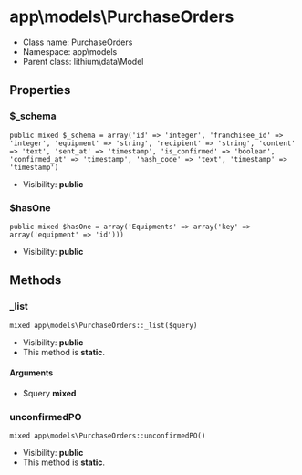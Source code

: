 app\models\PurchaseOrders
===============






* Class name: PurchaseOrders
* Namespace: app\models
* Parent class: lithium\data\Model





Properties
----------


### $_schema

    public mixed $_schema = array('id' => 'integer', 'franchisee_id' => 'integer', 'equipment' => 'string', 'recipient' => 'string', 'content' => 'text', 'sent_at' => 'timestamp', 'is_confirmed' => 'boolean', 'confirmed_at' => 'timestamp', 'hash_code' => 'text', 'timestamp' => 'timestamp')





* Visibility: **public**


### $hasOne

    public mixed $hasOne = array('Equipments' => array('key' => array('equipment' => 'id')))





* Visibility: **public**


Methods
-------


### _list

    mixed app\models\PurchaseOrders::_list($query)





* Visibility: **public**
* This method is **static**.


#### Arguments
* $query **mixed**



### unconfirmedPO

    mixed app\models\PurchaseOrders::unconfirmedPO()





* Visibility: **public**
* This method is **static**.



